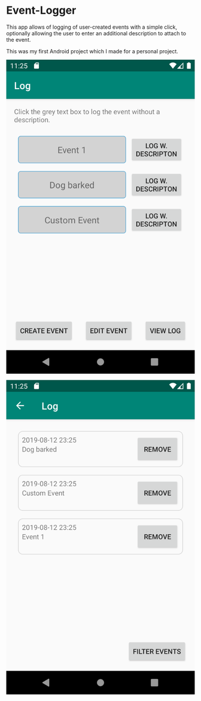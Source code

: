 # Event-Logger

This app allows of logging of user-created events with a simple click, optionally allowing the user to enter an additional description to attach to the event.

This was my first Android project which I made for a personal project.

![](https://raw.githubusercontent.com/FrozenText/Event-Logger/master/Main%20Screen.png)

![](https://github.com/FrozenText/Event-Logger/raw/master/Event%20Log.png)
